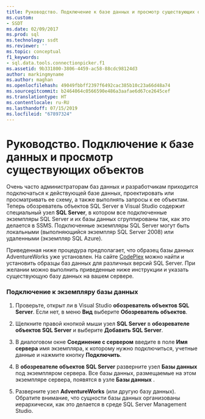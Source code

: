 ```yaml
---
title: Руководство. Подключение к базе данных и просмотр существующих объектов | Документация Майкрософт
ms.custom:
- SSDT
ms.date: 02/09/2017
ms.prod: sql
ms.technology: ssdt
ms.reviewer: ''
ms.topic: conceptual
f1_keywords:
- sql.data.tools.connectionpicker.f1
ms.assetid: 9b331800-3806-4459-ac58-88cdc98124d3
author: markingmyname
ms.author: maghan
ms.openlocfilehash: 49049fbbff2397f6492cac385b10c23a66d48a74
ms.sourcegitcommit: b2464064c0566590e486a3aafae6d67ce2645cef
ms.translationtype: HT
ms.contentlocale: ru-RU
ms.lasthandoff: 07/15/2019
ms.locfileid: "67897324"
---
```

# <a name="how-to-connect-to-a-database-and-browse-existing-objects"></a>Руководство. Подключение к базе данных и просмотр существующих объектов
Очень часто администраторам баз данных и разработчикам приходится подключаться к действующей базе данных, проектировать или просматривать ее схему, а также выполнять запросы к ее объектам. Теперь обозреватель объектов SQL Server в Visual Studio содержит специальный узел **SQL Server**, в котором все подключенные экземпляры SQL Server и их базы данных сгруппированы так, как это делается в SSMS. Подключенные экземпляры SQL Server могут быть локальными (выполняющийся экземпляр SQL Server 2008) или удаленными (экземпляр SQL Azure).  
  
Приведенная ниже процедура предполагает, что образец базы данных AdventureWorks уже установлен. На сайте [CodePlex](https://msftdbprodsamples.codeplex.com/) можно найти и установить образцы баз данных для различных версий SQL Server. При желании можно выполнить приведенные ниже инструкции и указать существующую базу данных на вашем сервере.  
  
### <a name="to-connect-to-a-database-instance"></a>Подключение к экземпляру базы данных  
  
1.  Проверьте, открыт ли в Visual Studio **обозреватель объектов SQL Server**. Если нет, в меню **Вид** выберите **Обозреватель объектов**.  
  
2.  Щелкните правой кнопкой мыши узел **SQL Server** в **обозревателе объектов SQL Server** и выберите **Добавить SQL Server**.  
  
3.  В диалоговом окне **Соединение с сервером** введите в поле **Имя сервера** имя экземпляра, к которому нужно подключиться, учетные данные и нажмите кнопку **Подключить**.  
  
4.  В **обозревателе объектов SQL Server** разверните узел **Базы данных** под экземпляром сервера. Все базы данных, размещаемые на этом экземпляре сервера, появятся в узле **Базы данных** .  
  
5.  Разверните узел **AdventureWorks** (или другую базу данных). Обратите внимание, что сущности базы данных организованы иерархически, как это делается в среде SQL Server Management Studio.  
  
